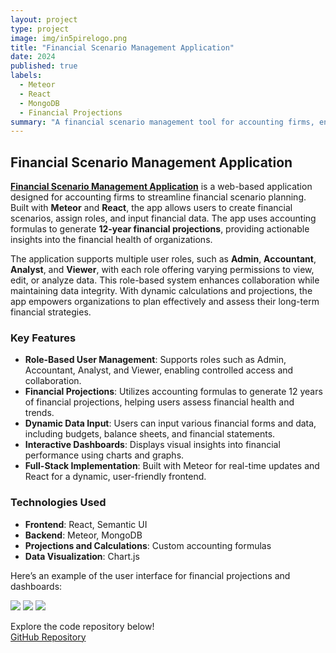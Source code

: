 ```yaml
---
layout: project
type: project
image: img/in5pirelogo.png
title: "Financial Scenario Management Application"
date: 2024
published: true
labels:
  - Meteor
  - React
  - MongoDB
  - Financial Projections
summary: "A financial scenario management tool for accounting firms, enabling role-based user interactions and long-term projections"
---
```


## Financial Scenario Management Application

**[Financial Scenario Management Application](https://github.com/ICS-414-In5PIRE/in5PIRE-code)** is a web-based application designed for accounting firms to streamline financial scenario planning. Built with **Meteor** and **React**, the app allows users to create financial scenarios, assign roles, and input financial data. The app uses accounting formulas to generate **12-year financial projections**, providing actionable insights into the financial health of organizations.

The application supports multiple user roles, such as **Admin**, **Accountant**, **Analyst**, and **Viewer**, with each role offering varying permissions to view, edit, or analyze data. This role-based system enhances collaboration while maintaining data integrity. With dynamic calculations and projections, the app empowers organizations to plan effectively and assess their long-term financial strategies.

### Key Features
- **Role-Based User Management**: Supports roles such as Admin, Accountant, Analyst, and Viewer, enabling controlled access and collaboration.
- **Financial Projections**: Utilizes accounting formulas to generate 12 years of financial projections, helping users assess financial health and trends.
- **Dynamic Data Input**: Users can input various financial forms and data, including budgets, balance sheets, and financial statements.
- **Interactive Dashboards**: Displays visual insights into financial performance using charts and graphs.
- **Full-Stack Implementation**: Built with Meteor for real-time updates and React for a dynamic, user-friendly frontend.

### Technologies Used
- **Frontend**: React, Semantic UI  
- **Backend**: Meteor, MongoDB  
- **Projections and Calculations**: Custom accounting formulas  
- **Data Visualization**: Chart.js  

Here’s an example of the user interface for financial projections and dashboards:

<div class="text-center p-4">
  <img src="../img/in5pirescenarios.png" class="img-thumbnail" >
  <img src="../img/in5pireprojections.png" class="img-thumbnail" >
  <img src="../img/in5piregraphs.png" class="img-thumbnail" >
</div>

Explore the code repository below!  
[GitHub Repository](https://github.com/ICS-414-In5PIRE/in5PIRE-code)
